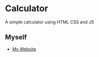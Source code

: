 # Calculator
A simple calculator using HTML CSS and JS

## Myself

- [My Website](www.daemonstark.ezyro.com)
